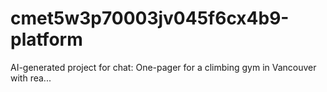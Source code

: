 # cmet5w3p70003jv045f6cx4b9-platform
AI-generated project for chat: One-pager for a climbing gym in Vancouver with rea...

